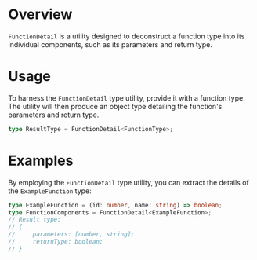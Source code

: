 # Overview

`FunctionDetail` is a utility designed to deconstruct a function type into its individual components, such as its parameters and return type.

# Usage

To harness the `FunctionDetail` type utility, provide it with a function type. The utility will then produce an object type detailing the function's parameters and return type.

```typescript
type ResultType = FunctionDetail<FunctionType>;
```

# Examples

By employing the `FunctionDetail` type utility, you can extract the details of the `ExampleFunction` type:

```typescript
type ExampleFunction = (id: number, name: string) => boolean;
type FunctionComponents = FunctionDetail<ExampleFunction>;
// Result type:
// {
//     parameters: [number, string];
//     returnType: boolean;
// }
```
